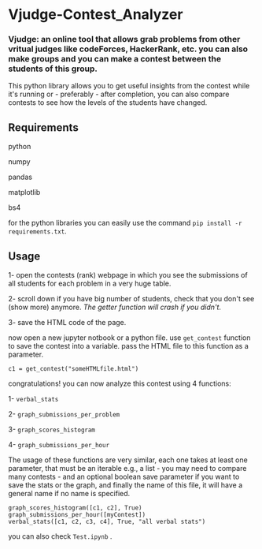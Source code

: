 # Vjudge-Contest_Analyzer

### Vjudge: an online tool that allows grab problems from other vritual judges like codeForces, HackerRank, etc. you can also make groups and you can make a contest between the students of this group.

This python library allows you to get useful insights from the contest while it's running or - preferably - after completion, you can also compare contests to see how the levels of the students have changed.

## Requirements
python

numpy

pandas

matplotlib

bs4

for the python libraries you can easily use the command ``` pip install -r requirements.txt ```.

## Usage

1- open the contests (rank) webpage in which you see the submissions of all students for each problem in a very huge table.

2- scroll down if you have big number of students, check that you don't see (show more) anymore. *The getter function will crash if you didn't*.

3- save the HTML code of the page.

now open a new jupyter notbook or a python file.
use `get_contest` function to save the contest into a variable. pass the HTML file to this function as a parameter.

```
c1 = get_contest("someHTMLfile.html")
```

congratulations! you can now analyze this contest using  4 functions:

1- `verbal_stats`

2- `graph_submissions_per_problem`

3- `graph_scores_histogram`

4- `graph_submissions_per_hour`


The usage of these functions are very similar, each one takes at least one parameter, that must be an iterable e.g., a list - you may need to compare many contests - and an optional boolean save parameter if you want to save the stats or the graph, and finally the name of this file, it will have a general name if no name is specified.

```
graph_scores_histogram([c1, c2], True)
graph_submissions_per_hour([myContest])
verbal_stats([c1, c2, c3, c4], True, "all verbal stats")
```

you can also check `Test.ipynb` .
